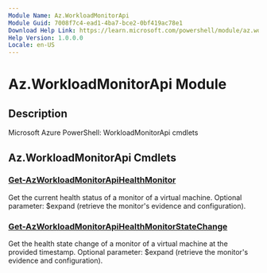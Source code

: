 ```yaml
---
Module Name: Az.WorkloadMonitorApi
Module Guid: 7008f7c4-ead1-4ba7-bce2-0bf419ac78e1
Download Help Link: https://learn.microsoft.com/powershell/module/az.workloadmonitorapi
Help Version: 1.0.0.0
Locale: en-US
---
```


# Az.WorkloadMonitorApi Module
## Description
Microsoft Azure PowerShell: WorkloadMonitorApi cmdlets

## Az.WorkloadMonitorApi Cmdlets
### [Get-AzWorkloadMonitorApiHealthMonitor](Get-AzWorkloadMonitorApiHealthMonitor.md)
Get the current health status of a monitor of a virtual machine.
Optional parameter: $expand (retrieve the monitor's evidence and configuration).

### [Get-AzWorkloadMonitorApiHealthMonitorStateChange](Get-AzWorkloadMonitorApiHealthMonitorStateChange.md)
Get the health state change of a monitor of a virtual machine at the provided timestamp.
Optional parameter: $expand (retrieve the monitor's evidence and configuration).

